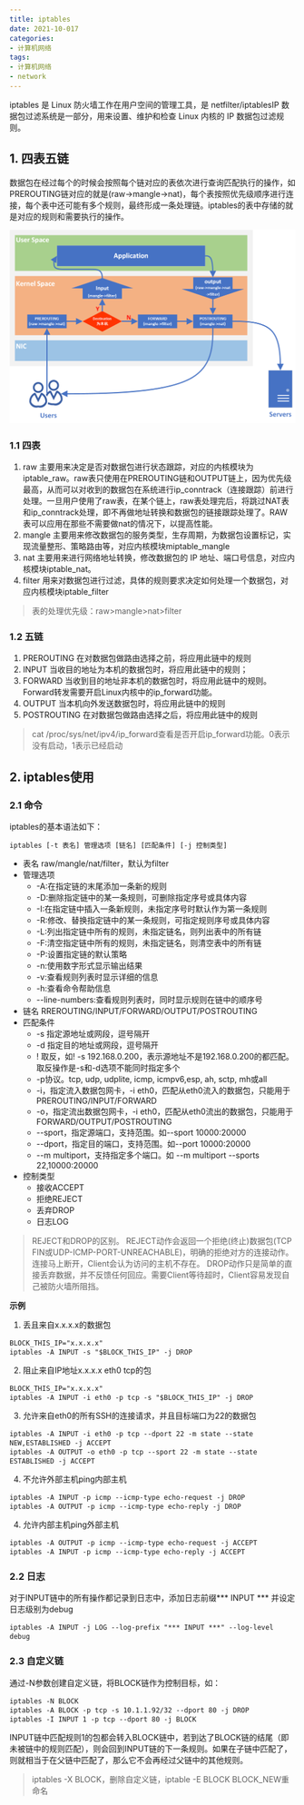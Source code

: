 ```yaml
---
title: iptables
date: 2021-10-017
categories:
- 计算机网络
tags:
- 计算机网络
- network
---
```


iptables 是 Linux 防火墙工作在用户空间的管理工具，是 netfilter/iptablesIP 数据包过滤系统是一部分，用来设置、维护和检查 Linux 内核的 IP 数据包过滤规则。

<!--more-->

## 1. 四表五链


数据包在经过每个的时候会按照每个链对应的表依次进行查询匹配执行的操作，如PREROUTING链对应的就是(raw->mangle->nat)，每个表按照优先级顺序进行连接，每个表中还可能有多个规则，最终形成一条处理链。iptables的表中存储的就是对应的规则和需要执行的操作。

![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](https://raw.githubusercontent.com/shinerio/shinerio.github.io/blog-images/小书匠/1634463829447.png)

### 1.1 四表

1. raw
   主要用来决定是否对数据包进行状态跟踪，对应的内核模块为iptable_raw。raw表只使用在PREROUTING链和OUTPUT链上，因为优先级最高，从而可以对收到的数据包在系统进行ip_conntrack（连接跟踪）前进行处理。一旦用户使用了raw表，在某个链上，raw表处理完后，将跳过NAT表和ip_conntrack处理，即不再做地址转换和数据包的链接跟踪处理了。RAW表可以应用在那些不需要做nat的情况下，以提高性能。
2. mangle
   主要用来修改数据包的服务类型，生存周期，为数据包设置标记，实现流量整形、策略路由等，对应内核模块miptable_mangle
3. nat
    主要用来进行网络地址转换，修改数据包的 IP 地址、端口号信息，对应内核模块iptable_nat。
4. filter
   用来对数据包进行过滤，具体的规则要求决定如何处理一个数据包，对应内核模块iptable_filter

> 表的处理优先级：raw>mangle>nat>filter

### 1.2  五链

1. PREROUTING
   在对数据包做路由选择之前，将应用此链中的规则
2. INPUT
   当收目的地址为本机的数据包时，将应用此链中的规则；
3. FORWARD
   当收到目的地址非本机的数据包时，将应用此链中的规则。Forward转发需要开启Linux内核中的ip_forward功能。
4. OUTPUT
   当本机向外发送数据包时，将应用此链中的规则
5. POSTROUTING
   在对数据包做路由选择之后，将应用此链中的规则

> cat /proc/sys/net/ipv4/ip_forward查看是否开启ip_forward功能。0表示没有启动，1表示已经启动

## 2. iptables使用


### 2.1 命令

iptables的基本语法如下：

```shell
iptables [-t 表名] 管理选项 [链名] [匹配条件] [-j 控制类型]
```

- 表名
  raw/mangle/nat/filter，默认为filter
- 管理选项
  -  -A:在指定链的末尾添加一条新的规则
  -  -D:删除指定链中的某一条规则，可删除指定序号或具体内容
  -  -I:在指定链中插入一条新规则，未指定序号时默认作为第一条规则
  -  -R:修改、替换指定链中的某一条规则，可指定规则序号或具体内容
  -  -L:列出指定链中所有的规则，未指定链名，则列出表中的所有链
  -  -F:清空指定链中所有的规则，未指定链名，则清空表中的所有链
  -  -P:设置指定链的默认策略
  -  -n:使用数字形式显示输出结果
  -  -v:查看规则列表时显示详细的信息
  -  -h:查看命令帮助信息
  -  --line-numbers:查看规则列表时，同时显示规则在链中的顺序号
- 链名
  RREROUTING/INPUT/FORWARD/OUTPUT/POSTROUTING
- 匹配条件
  - -s 指定源地址或网段，逗号隔开
  - -d 指定目的地址或网段，逗号隔开
  - ! 取反，如! -s 192.168.0.200，表示源地址不是192.168.0.200的都匹配。取反操作是-s和-d选项不能同时指定多个
  - -p协议。tcp, udp, udplite, icmp, icmpv6,esp, ah, sctp, mh或all
  - -i，指定流入数据包网卡，-i eth0，匹配从eth0流入的数据包，只能用于PREROUTING/INPUT/FORWARD
  - -o，指定流出数据包网卡，-i eth0，匹配从eth0流出的数据包，只能用于FORWARD/OUTPUT/POSTROUTING
  - --sport，指定源端口，支持范围。如--sport 10000:20000
  - --dport，指定目的端口，支持范围。如--port 10000:20000
  - --m multiport，支持指定多个端口。如 --m multiport --sports 22,10000:20000
- 控制类型
  - 接收ACCEPT
  - 拒绝REJECT
  - 丢弃DROP
  - 日志LOG

> REJECT和DROP的区别。
> REJECT动作会返回一个拒绝(终止)数据包(TCP FIN或UDP-ICMP-PORT-UNREACHABLE)，明确的拒绝对方的连接动作。连接马上断开，Client会认为访问的主机不存在。
> DROP动作只是简单的直接丢弃数据，并不反馈任何回应。需要Client等待超时，Client容易发现自己被防火墙所阻挡。

**示例**
1. 丢且来自x.x.x.x的数据包

```shell
BLOCK_THIS_IP="x.x.x.x"
iptables -A INPUT -s "$BLOCK_THIS_IP" -j DROP
```
2. 阻止来自IP地址x.x.x.x eth0 tcp的包

```shell
BLOCK_THIS_IP="x.x.x.x"
iptables -A INPUT -i eth0 -p tcp -s "$BLOCK_THIS_IP" -j DROP
```

3. 允许来自eth0的所有SSH的连接请求，并且目标端口为22的数据包

```shell
iptables -A INPUT -i eth0 -p tcp --dport 22 -m state --state NEW,ESTABLISHED -j ACCEPT
iptables -A OUTPUT -o eth0 -p tcp --sport 22 -m state --state ESTABLISHED -j ACCEPT
```

4.  不允许外部主机ping内部主机

```shell
iptables -A INPUT -p icmp --icmp-type echo-request -j DROP
iptables -A OUTPUT -p icmp --icmp-type echo-reply -j DROP
```

4.  允许内部主机ping外部主机

```shell
iptables -A OUTPUT -p icmp --icmp-type echo-request -j ACCEPT
iptables -A INPUT -p icmp --icmp-type echo-reply -j ACCEPT
```

### 2.2 日志

对于INPUT链中的所有操作都记录到日志中，添加日志前缀*** INPUT *** 并设定日志级别为debug

```shell
iptables -A INPUT -j LOG --log-prefix "*** INPUT ***" --log-level debug
```

### 2.3 自定义链

通过-N参数创建自定义链，将BLOCK链作为控制目标，如：

```shell
iptables -N BLOCK
iptables -A BLOCK -p tcp -s 10.1.1.92/32 --dport 80 -j DROP
iptables -I INPUT 1 -p tcp --dport 80 -j BLOCK
```

INPUT链中匹配规则1的包都会转入BLOCK链中，若到达了BLOCK链的结尾（即未被链中的规则匹配），则会回到INPUT链的下一条规则。如果在子链中匹配了，则就相当于在父链中匹配了，那么它不会再经过父链中的其他规则。

> iptables -X BLOCK，删除自定义链，iptable -E BLOCK BLOCK_NEW重命名